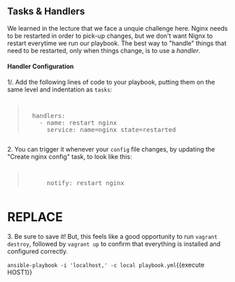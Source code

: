 ## Tasks & Handlers

We learned in the lecture that we face a unquie challenge here. Nginx needs to be restarted in order to pick-up changes, but we don't want Nignx to restart everytime we run our playbook. The best way to "handle" things that need to be restarted, only when things change, is to use a *handler*.

#### Handler Configuration

1/. Add the following lines of code to your playbook, putting them on the same level and indentation as `tasks`:

<pre class="file" data-filename="playbook.yml"><blockquote>
  handlers:
    - name: restart nginx
      service: name=nginx state=restarted
</blockquote></pre>

2\. You can trigger it whenever your `config` file changes, by updating the "Create nginx config" task, to look like this:

<pre class="file" data-filename="playbook.yml"><blockquote>
      notify: restart nginx
</blockquote></pre>

# REPLACE
3\. Be sure to save it! But, this feels like a good opportunity to run `vagrant destroy`, followed by `vagrant up` to confirm that everything is installed and configured correctly.

`ansible-playbook -i 'localhost,' -c local playbook.yml`{{execute HOST1}}
